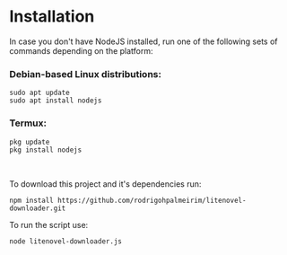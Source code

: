# Installation

In case you don't have NodeJS installed, run one of the following sets of commands depending on the platform:

### Debian-based Linux distributions:
```
sudo apt update
sudo apt install nodejs
```

### Termux:
```
pkg update
pkg install nodejs
```
<br/>

To download this project and it's dependencies run:
```
npm install https://github.com/rodrigohpalmeirim/litenovel-downloader.git
```

To run the script use:
```
node litenovel-downloader.js
```